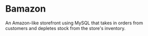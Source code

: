 # Bamazon
An Amazon-like storefront using MySQL that takes in orders from customers and depletes stock from the store's inventory.
